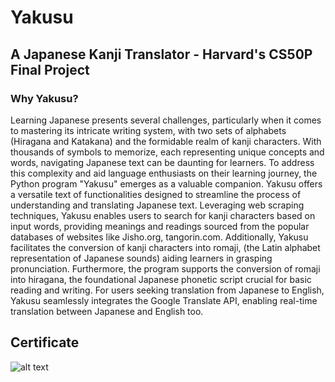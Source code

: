 # Yakusu
## A Japanese Kanji Translator - Harvard's CS50P Final Project

### Why Yakusu?
Learning Japanese presents several challenges, particularly when it comes to mastering its intricate writing system, with two sets of alphabets (Hiragana and Katakana) and the formidable realm of kanji characters. With thousands of symbols to memorize, each representing unique concepts and words, navigating Japanese text can be daunting for learners. To address this complexity and aid language enthusiasts on their learning journey, the Python program "Yakusu" emerges as a valuable companion. Yakusu offers a versatile text of functionalities designed to streamline the process of understanding and translating Japanese text. Leveraging web scraping techniques, Yakusu enables users to search for kanji characters based on input words, providing meanings and readings sourced from the popular databases of websites like Jisho.org, tangorin.com. Additionally, Yakusu facilitates the conversion of kanji characters into romaji, (the Latin alphabet representation of Japanese sounds) aiding learners in grasping pronunciation. Furthermore, the program supports the conversion of romaji into hiragana, the foundational Japanese phonetic script crucial for basic reading and writing. For users seeking translation from Japanese to English, Yakusu seamlessly integrates the Google Translate API, enabling real-time translation between Japanese and English too.

## Certificate
![alt text](https://certificates.cs50.io/df891a5c-05d5-477c-b5e4-fbbf4b5748ae.png)

